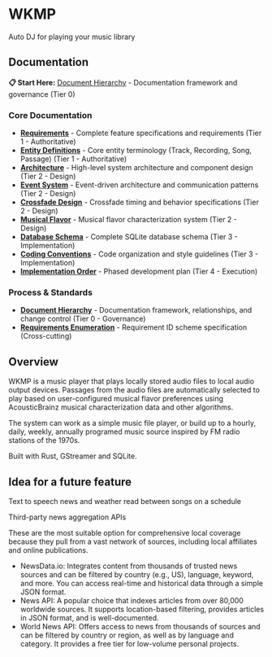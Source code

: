 # WKMP
Auto DJ for playing your music library

## Documentation

**📋 Start Here:** [Document Hierarchy](document_hierarchy.md) - Documentation framework and governance (Tier 0)

### Core Documentation

- **[Requirements](requirements.md)** - Complete feature specifications and requirements (Tier 1 - Authoritative)
- **[Entity Definitions](entity_definitions.md)** - Core entity terminology (Track, Recording, Song, Passage) (Tier 1 - Authoritative)
- **[Architecture](architecture.md)** - High-level system architecture and component design (Tier 2 - Design)
- **[Event System](event_system.md)** - Event-driven architecture and communication patterns (Tier 2 - Design)
- **[Crossfade Design](crossfade.md)** - Crossfade timing and behavior specifications (Tier 2 - Design)
- **[Musical Flavor](musical_flavor.md)** - Musical flavor characterization system (Tier 2 - Design)
- **[Database Schema](database_schema.md)** - Complete SQLite database schema (Tier 3 - Implementation)
- **[Coding Conventions](coding_conventions.md)** - Code organization and style guidelines (Tier 3 - Implementation)
- **[Implementation Order](implementation_order.md)** - Phased development plan (Tier 4 - Execution)

### Process & Standards

- **[Document Hierarchy](document_hierarchy.md)** - Documentation framework, relationships, and change control (Tier 0 - Governance)
- **[Requirements Enumeration](requirements_enumeration.md)** - Requirement ID scheme specification (Cross-cutting)

## Overview

WKMP is a music player that plays locally stored audio files to local audio output devices.  Passages from the audio files are automatically selected to play based on user-configured musical flavor preferences using AcousticBrainz musical characterization data and other algorithms.

The system can work as a simple music file player, or build up to a hourly, daily, weekly, annually programed music source inspired by FM radio stations of the 1970s.

Built with Rust, GStreamer and SQLite.

## Idea for a future feature

Text to speech news and weather read between songs on a schedule

Third-party news aggregation APIs

These are the most suitable option for comprehensive local coverage because they pull from a vast network of sources, including local affiliates and online publications.
- NewsData.io: Integrates content from thousands of trusted news sources and can be filtered by country (e.g., US), language, keyword, and more. You can access real-time and historical data through a simple JSON format.
- News API: A popular choice that indexes articles from over 80,000 worldwide sources. It supports location-based filtering, provides articles in JSON format, and is well-documented.
- World News API: Offers access to news from thousands of sources and can be filtered by country or region, as well as by language and category. It provides a free tier for low-volume personal projects. 
